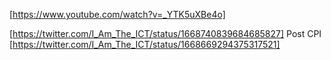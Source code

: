 [https://www.youtube.com/watch?v=_YTK5uXBe4o]

[https://twitter.com/I_Am_The_ICT/status/1668740839684685827]
Post CPI [https://twitter.com/I_Am_The_ICT/status/1668669294375317521]